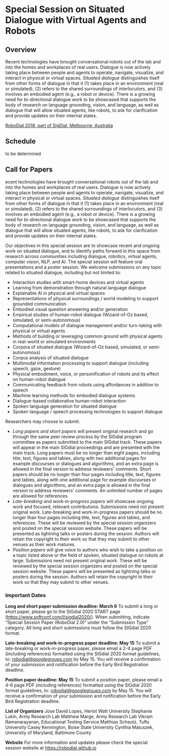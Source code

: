 # Special Session on Situated Dialogue with Virtual Agents and Robots

## Overview

Recent technologies have brought conversational robots out of the lab and into the homes and workplaces of real users. Dialogue is now actively taking place between people and agents to operate, navigate, visualize, and interact in physical or virtual spaces. *Situated dialogue* distinguishes itself from other forms of dialogue in that it (1) takes place in an environment (real or simulated), (2) refers to the shared surroundings of interlocutors, and (3) involves an embodied agent (e.g., a robot or device). There is a growing need for bi-directional dialogue work to be showcased that supports the body of research on language grounding, vision, and language, as well as dialogue that will allow situated agents, like robots, to ask for clarification and provide updates on their internal states.

[RoboDial 2018, part of SigDial, Melbourne, Australia](robodial2018.md)

## Schedule

to be determined

## Call for Papers

ecent technologies have brought conversational robots out of the lab and into the homes and workplaces of real users. Dialogue is now actively taking place between people and agents to operate, navigate, visualize, and interact in physical or virtual spaces. *Situated dialogue* distinguishes itself from other forms of dialogue in that it (1) takes place in an environment (real or simulated), (2) refers to the shared surroundings of interlocutors, and (3) involves an embodied agent (e.g., a robot or device). There is a growing need for bi-directional dialogue work to be showcased that supports the body of research on language grounding, vision, and language, as well as dialogue that will allow situated agents, like robots, to ask for clarification and provide updates on their internal states.

Our objectives in this special session are to showcase recent and ongoing work on situated dialogue, and to identify paths forward in this space from research across communities including dialogue, robotics, virtual agents, computer vision, NLP, and AI. The special session will feature oral presentations and a poster session. We welcome submissions on any topic related to situated dialogue, including but not limited to:

- Interaction studies with smart-home devices and virtual agents
- Learning from demonstration through natural language dialogue
- Explainable AI in physical and virtual spaces
- Representations of physical surroundings / world modeling to support grounded communication
- Embodied visual question answering and/or generation
- Empirical studies of human-robot dialogue (Wizard-of-Oz based, simulated, or semi-autonomous)
- Computational models of dialogue management and/or turn-taking with physical or virtual agents
- Methods of building or leveraging common ground with physical agents in real-world or simulated environments
- Corpora of situated dialogue (Wizard-of-Oz based, simulated, or semi-autonomous)
- Corpus analysis of situated dialogue
- Multimodal information processing to support dialogue (including speech, gaze, gesture)
- Physical embodiment, voice, or personification of robots and its effect on human-robot dialogue
- Communicating feedback from robots using affordances in addition to speech
- Machine learning methods for embodied dialogue systems
- Dialogue-based collaborative human-robot interaction
- Spoken language generation for situated dialogue
- Spoken language / speech processing technologies to support dialogue

Researchers may choose to submit:

- *Long papers and short papers* will present original research and go through the same peer review process by the SIGdial program committee as papers submitted to the main SIGdial track. These papers will appear in the main SIGdial proceedings and are presented with the main track. Long papers must be no longer than eight pages, including title, text, figures and tables, along with two additional pages for example discourses or dialogues and algorithms, and an extra page is allowed in the final version to address reviewers' comments. Short papers should be no longer than four pages including title, text, figures and tables, along with one additional page for example discourses or dialogues and algorithms, and an extra page is allowed in the final version to address reviewers' comments. An unlimited number of pages are allowed for references. 
- *Late-breaking and work-in-progress papers* will showcase ongoing work and focused, relevant contributions. Submissions need not present original work. Late-breaking and work-in-progress papers should be no longer than four pages including title, text, figures and tables, and references. These will be reviewed by the special session organizers and posted on the special session website. These papers will be presented as lightning talks or posters during the session. Authors will retain the copyright to their work so that they may submit to other venues as their work matures.
- *Position papers* will give voice to authors who wish to take a position on a topic listed above or the field of spoken, situated dialogue on robots at large. Submissions need not present original work. These will be reviewed by the special session organizers and posted on the special session website.  These papers will be presented as lightning talks or posters during the session. Authors will retain the copyright to their work so that they may submit to other venues.


### Important Dates

**Long and short paper submission deadline: March 6**
To submit a long or short paper, please go to the SIGdial 2020 START page (https://www.softconf.com/l/sigdial2020/). When submitting, indicate “Special Session Paper (RoboDial 2.0)” under the “Submission Type” category. All long and short submissions must follow the SIGdial 2020 format. 

**Late-breaking and work-in-progress paper deadline: May 15** 
To submit a late-breaking or work-in-progress paper, please email a 2-4 page PDF (including references) formatted using the SIGdial 2020 format guidelines, to: robodial@googlegroups.com by May 15. You will receive a confirmation of your submission and notification before the Early Bird Registration deadline. 

**Position paper deadline: May 15** 
To submit a position paper, please email a 4-6 page PDF (including references) formatted using the SIGdial 2020 format guidelines, to: robodial@googlegroups.com by May 15. You will receive a confirmation of your submission and notification before the Early Bird Registration deadline. 

**List of Organizers**
Jose David Lopes, Heriot Watt University
Stephanie Lukin, Army Research Lab
Matthew Marge, Army Research Lab
Vikram Ramanarayanan, Educational Testing Service
Matthias Scheutz, Tufts University
Casey Kennington, Boise State University
Cynthia Matuszek, University of Maryland, Baltimore County


**Website**
For more information and updates please check the special session website at <https://robodial.github.io>
  

